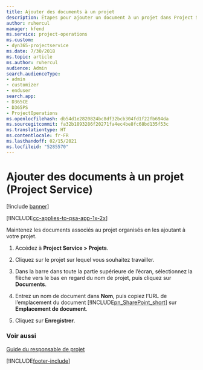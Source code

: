 ```yaml
---
title: Ajouter des documents à un projet
description: Étapes pour ajouter un document à un projet dans Project Service
author: ruhercul
manager: kfend
ms.service: project-operations
ms.custom:
- dyn365-projectservice
ms.date: 7/30/2018
ms.topic: article
ms.author: ruhercul
audience: Admin
search.audienceType:
- admin
- customizer
- enduser
search.app:
- D365CE
- D365PS
- ProjectOperations
ms.openlocfilehash: db54d1e2820824bc8df32bcb304fd1f22fb694da
ms.sourcegitcommit: fa32b1893286f20271fa4ec4be8fc68bd135f53c
ms.translationtype: HT
ms.contentlocale: fr-FR
ms.lasthandoff: 02/15/2021
ms.locfileid: "5285570"
---
```

# <a name="add-documents-to-a-project-project-service"></a>Ajouter des documents à un projet (Project Service)

[!include [banner](../includes/psa-now-project-operations.md)]

[!INCLUDE[cc-applies-to-psa-app-1x-2x](../includes/cc-applies-to-psa-app-1x-2x.md)]

Maintenez les documents associés au projet organisés en les ajoutant à votre projet.  
  
1. Accédez à **Project Service > Projets**.  
  
2. Cliquez sur le projet sur lequel vous souhaitez travailler.  
  
3. Dans la barre dans toute la partie supérieure de l’écran, sélectionnez la flèche vers le bas en regard du nom de projet, puis cliquez sur **Documents**.  
  
4. Entrez un nom de document dans **Nom**, puis copiez l’URL de l’emplacement du document [!INCLUDE[pn_SharePoint_short](../includes/pn-sharepoint-short.md)] sur **Emplacement de document**.  
  
5. Cliquez sur **Enregistrer**.  
  
### <a name="see-also"></a>Voir aussi  
 [Guide du responsable de projet](../psa/project-manager-guide.md)


[!INCLUDE[footer-include](../includes/footer-banner.md)]